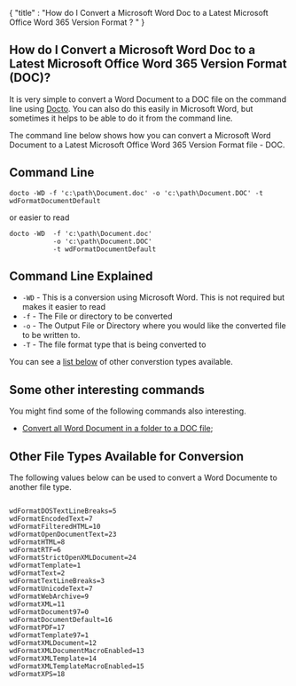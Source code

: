 {
    "title" : "How do I Convert a Microsoft Word Doc to a Latest Microsoft Office Word 365 Version Format ? " 
}

How do I Convert a Microsoft Word Doc to a Latest Microsoft Office Word 365 Version Format  (DOC)?         
-

It is very simple to convert a Word Document to a DOC file  on the command line using [Docto](https://github.com/tobya/docto). You can also do this easily in Microsoft Word, but sometimes it helps to be able to do it from the command line.  

The command line below shows how you can convert a Microsoft Word Document to a Latest Microsoft Office Word 365 Version Format  file - DOC.

Command Line 
-

 ````
 docto -WD -f 'c:\path\Document.doc' -o 'c:\path\Document.DOC' -t wdFormatDocumentDefault
 ````
 or easier to read
 ````
 docto -WD  -f 'c:\path\Document.doc' 
            -o 'c:\path\Document.DOC' 
            -t wdFormatDocumentDefault
 ````

Command Line Explained 
-

 - `-WD` -  This is a conversion using Microsoft Word.  This is not required but makes it easier to read
 - `-f` -  The File or directory to be converted 
 - `-o` -  The Output File or Directory where you would like the converted file to be written to.
 - `-T` -  The file format type that is being converted to


You can see a [list below](#OtherTypes) of other converstion types available.

Some other interesting commands
-

You might find some of the following commands also interesting.

- [Convert all Word Document in a folder to a DOC file](ConvertDirDocToFileDOC.md);

<a name="OtherTypes">Other File Types Available for Conversion</a>
-

The following values below can be used to convert a Word Documente to another file type.


````

wdFormatDOSTextLineBreaks=5
wdFormatEncodedText=7
wdFormatFilteredHTML=10
wdFormatOpenDocumentText=23
wdFormatHTML=8
wdFormatRTF=6
wdFormatStrictOpenXMLDocument=24
wdFormatTemplate=1
wdFormatText=2
wdFormatTextLineBreaks=3
wdFormatUnicodeText=7
wdFormatWebArchive=9
wdFormatXML=11
wdFormatDocument97=0
wdFormatDocumentDefault=16
wdFormatPDF=17
wdFormatTemplate97=1
wdFormatXMLDocument=12
wdFormatXMLDocumentMacroEnabled=13
wdFormatXMLTemplate=14
wdFormatXMLTemplateMacroEnabled=15
wdFormatXPS=18


````


    

